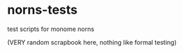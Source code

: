# norns-tests
test scripts for monome norns

(VERY random scrapbook here, nothing like formal testing)
